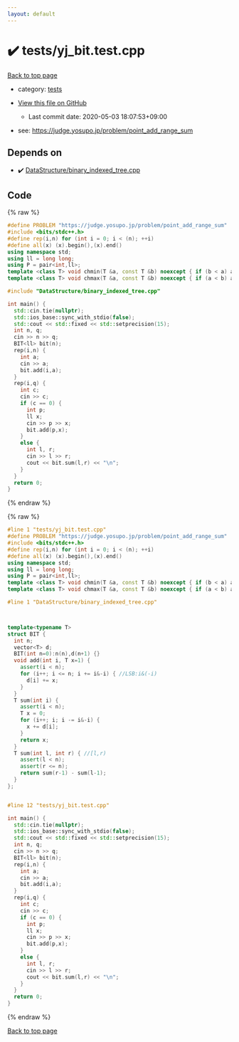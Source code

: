 ```yaml
---
layout: default
---
```


<!-- mathjax config similar to math.stackexchange -->
<script type="text/javascript" async
  src="https://cdnjs.cloudflare.com/ajax/libs/mathjax/2.7.5/MathJax.js?config=TeX-MML-AM_CHTML">
</script>
<script type="text/x-mathjax-config">
  MathJax.Hub.Config({
    TeX: { equationNumbers: { autoNumber: "AMS" }},
    tex2jax: {
      inlineMath: [ ['$','$'] ],
      processEscapes: true
    },
    "HTML-CSS": { matchFontHeight: false },
    displayAlign: "left",
    displayIndent: "2em"
  });
</script>

<script type="text/javascript" src="https://cdnjs.cloudflare.com/ajax/libs/jquery/3.4.1/jquery.min.js"></script>
<script src="https://cdn.jsdelivr.net/npm/jquery-balloon-js@1.1.2/jquery.balloon.min.js" integrity="sha256-ZEYs9VrgAeNuPvs15E39OsyOJaIkXEEt10fzxJ20+2I=" crossorigin="anonymous"></script>
<script type="text/javascript" src="../../assets/js/copy-button.js"></script>
<link rel="stylesheet" href="../../assets/css/copy-button.css" />


# :heavy_check_mark: tests/yj_bit.test.cpp

<a href="../../index.html">Back to top page</a>

* category: <a href="../../index.html#b61a6d542f9036550ba9c401c80f00ef">tests</a>
* <a href="{{ site.github.repository_url }}/blob/master/tests/yj_bit.test.cpp">View this file on GitHub</a>
    - Last commit date: 2020-05-03 18:07:53+09:00


* see: <a href="https://judge.yosupo.jp/problem/point_add_range_sum">https://judge.yosupo.jp/problem/point_add_range_sum</a>


## Depends on

* :heavy_check_mark: <a href="../../library/DataStructure/binary_indexed_tree.cpp.html">DataStructure/binary_indexed_tree.cpp</a>


## Code

<a id="unbundled"></a>
{% raw %}
```cpp
#define PROBLEM "https://judge.yosupo.jp/problem/point_add_range_sum"
#include <bits/stdc++.h>
#define rep(i,n) for (int i = 0; i < (n); ++i)
#define all(x) (x).begin(),(x).end()
using namespace std;
using ll = long long;
using P = pair<int,ll>;
template <class T> void chmin(T &a, const T &b) noexcept { if (b < a) a = b; }
template <class T> void chmax(T &a, const T &b) noexcept { if (a < b) a = b; }

#include "DataStructure/binary_indexed_tree.cpp"

int main() {
  std::cin.tie(nullptr);
  std::ios_base::sync_with_stdio(false);
  std::cout << std::fixed << std::setprecision(15);
  int n, q;
  cin >> n >> q;
  BIT<ll> bit(n);
  rep(i,n) {
    int a;
    cin >> a;
    bit.add(i,a);
  }
  rep(i,q) {
    int c;
    cin >> c;
    if (c == 0) {
      int p;
      ll x;
      cin >> p >> x;
      bit.add(p,x);
    }
    else {
      int l, r;
      cin >> l >> r;
      cout << bit.sum(l,r) << "\n";
    }
  }
  return 0;
}
```
{% endraw %}

<a id="bundled"></a>
{% raw %}
```cpp
#line 1 "tests/yj_bit.test.cpp"
#define PROBLEM "https://judge.yosupo.jp/problem/point_add_range_sum"
#include <bits/stdc++.h>
#define rep(i,n) for (int i = 0; i < (n); ++i)
#define all(x) (x).begin(),(x).end()
using namespace std;
using ll = long long;
using P = pair<int,ll>;
template <class T> void chmin(T &a, const T &b) noexcept { if (b < a) a = b; }
template <class T> void chmax(T &a, const T &b) noexcept { if (a < b) a = b; }

#line 1 "DataStructure/binary_indexed_tree.cpp"



template<typename T>
struct BIT {
  int n;
  vector<T> d;
  BIT(int n=0):n(n),d(n+1) {}
  void add(int i, T x=1) {
    assert(i < n);
    for (i++; i <= n; i += i&-i) { //LSB:i&(-i)
      d[i] += x;
    }
  }
  T sum(int i) {
    assert(i < n);
    T x = 0;
    for (i++; i; i -= i&-i) {
      x += d[i];
    }
    return x;
  }
  T sum(int l, int r) { //[l,r)
    assert(l < n);
    assert(r <= n);
    return sum(r-1) - sum(l-1);
  }
};


#line 12 "tests/yj_bit.test.cpp"

int main() {
  std::cin.tie(nullptr);
  std::ios_base::sync_with_stdio(false);
  std::cout << std::fixed << std::setprecision(15);
  int n, q;
  cin >> n >> q;
  BIT<ll> bit(n);
  rep(i,n) {
    int a;
    cin >> a;
    bit.add(i,a);
  }
  rep(i,q) {
    int c;
    cin >> c;
    if (c == 0) {
      int p;
      ll x;
      cin >> p >> x;
      bit.add(p,x);
    }
    else {
      int l, r;
      cin >> l >> r;
      cout << bit.sum(l,r) << "\n";
    }
  }
  return 0;
}

```
{% endraw %}

<a href="../../index.html">Back to top page</a>

